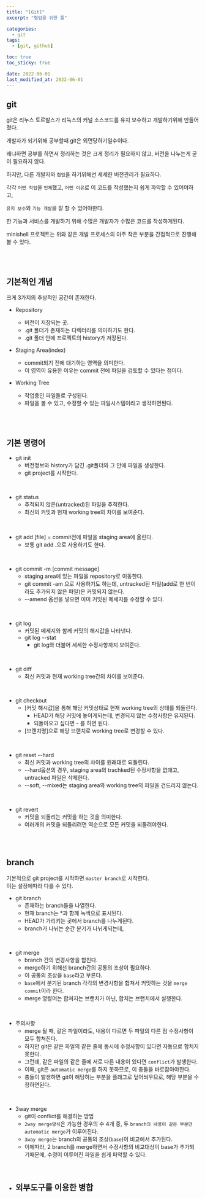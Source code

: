 ```yaml
---
title: "[Git]"
excerpt: "협업을 위한 툴"

categories:
  - git
tags:
  - [git, github]

toc: true
toc_sticky: true

date: 2022-06-01
last_modified_at: 2022-06-01
---
```



## git

git은 리누스 토르발스가 리눅스의 커널 소스코드를 유지 보수하고 개발하기위해 만들어졌다.  

개발자가 되기위해 공부할때 git은 외면당하기일수이다.  

왜냐하면 공부를 하면서 정리하는 것은 크게 정리가 필요하지 않고, 버전을 나누는게 굳이 필요하지 않다.  

하지만, 다른 개발자와 `협업`을 하기위해선 세세한 버전관리가 필요하다.  

각각 `어떤 작업`을 `언제`했고, `어떤 이유`로 이 코드를 작성했는지 쉽게 파악할 수 있어야하고,  

`유지 보수`와 `기능 개발`을 잘 할 수 있어야한다.  

한 기능과 서비스를 개발하기 위해 수많은 개발자가 수많은 코드를 작성하게된다.  

minishell 프로젝트는 위와 같은 개발 프로세스의 아주 작은 부분을 간접적으로 진행해볼 수 있다.  

<br>
<br>

## 기본적인 개념

크게 3가지의 추상적인 공간이 존재한다.  

- Repository
  - 버전이 저장되는 곳.
  - .git 폴더가 존재하는 디렉터리를 의미하기도 한다.
  - .git 폴더 안에 프로젝트의 history가 저장된다.

- Staging Area(index)
  - commit되기 전에 대기하는 영역을 의미한다.
  - 이 영역이 유용한 이유는 commit 전에 파일을 검토할 수 있다는 점이다.

- Working Tree
  - 작업중인 파일들로 구성된다.
  - 파일을 볼 수 있고, 수정할 수 있는 파일시스템이라고 생각하면된다.

<br><br>

## 기본 명령어

- git init
  - 버전정보와 history가 담긴 .git폴더와 그 안에 파일을 생성한다.
  - git project를 시작한다.

<br>

- git status
  - 추적되지 않은(untracked)된 파일을 추적한다.
  - 최신의 커밋과 현재 working tree의 차이를 보여준다.

<br>

- git add [file]
  = commit전에 파일을 staging area에 올린다.
  - 보통 git add .으로 사용하기도 한다.

<br>

- git commit -m [commit message]
  - staging area에 있는 파일을 repository로 이동한다.
  - git commit -am 으로 사용하기도 하는데, untracked된 파일(add로 한 번이라도 추가되지 않은 파일)은 커밋되지 않는다.
  - --amend 옵션을 넣으면 이미 커밋된 메세지를 수정할 수 있다.

<br>

- git log
  - 커밋된 메세지와 함께 커밋의 해시값을 나타낸다.
  - git log --stat
    - git log와 더불어 세세한 수정사항까지 보여준다.

<br>

- git diff
  - 최신 커밋과 현재 working tree간의 차이를 보여준다.

<br>

- git checkout
  - [커밋 해시값]을 통해 해당 커밋상태로 현재 working tree의 상태를 되돌린다.
    - HEAD가 해당 커밋에 놓이게되는데, 변경되지 않는 수정사항은 유지된다.
    - 되돌아오고 싶다면 - 를 하면 된다.
  - [브랜치명]으로 해당 브랜치로 working tree로 변경할 수 있다.  

<br>

- git reset --hard
  - 최신 커밋과 working tree의 차이를 원래대로 되돌린다.
  - --hard옵션의 경우, staging area의 trachked된 수정사항을 없애고, untracked 파일은 삭제한다.
  - --soft, --mixed는 staging area와 working tree의 파일을 건드리지 않는다.

<br>

- git revert
  - 커밋을 되돌리는 커밋을 하는 것을 의미한다.
  - 여러개의 커밋을 되돌리려면 역순으로 모든 커밋을 되돌려야한다.

<br><br>

## branch

기본적으로 git project를 시작하면 `master branch`로 시작한다.  
이는 설정에따라 다를 수 있다.  

- git branch
  - 존재하는 branch들을 나열한다.  
  - 현재 branch는 *과 함께 녹색으로 표시된다.
  - HEAD가 가리키는 곳에서 branch를 나누게된다.
  - branch가 나뉘는 순간 분기가 나뉘게되는데, 

<br>

- git merge
  - branch 간의 변경사항을 합친다.
  - merge하기 위해선 branch간의 공통의 조상이 필요하다.
  - 이 공통의 조상을 `base`라고 부른다.
  - `base`에서 분기된 branch 각각의 변경사항을 합쳐서 커밋하는 것을 `merge commit`이라 한다.
  - merge 명령어는 합쳐지는 브랜치가 아닌, 합치는 브랜치에서 실행한다.

<br>

- 주의사항
  - merge 될 때, 같은 파일이라도, 내용이 다르면 두 파일의 다른 점 수정사항이 모두 합쳐진다.
  - 하지만 git은 같은 파일의 같은 줄에 동시에 수정사항이 있다면 자동으로 합치지 못한다.
  - 그런데, 같은 파일의 같은 줄에 서로 다른 내용이 있다면 `conflict`가 발생한다. 
  - 이때, git은 `automatic merge`를 하지 못하므로, 이 충돌을 바로잡아야한다.
  - 충돌이 발생하면 git이 해당하는 부분을 플래그로 덮어씌우므로, 해당 부분을 수정하면된다.

<br>

- 3way merge
  - git이 conflict를 해결하는 방법 
  - `2way merge방식`은 가능한 경우의 수 4개 중, 두 `branch의 내용이 같은 부분만 automatic merge`가 이루어진다.
  - `3way merge`는 branch의 공통의 조상(`base`)이 비교에서 추가된다.
  - 이에따라, 2 branch를 merge하면서 수정사항의 비교대상이 base가 추가되기때문에, 수정이 이루어진 파일을 쉽게 파악할 수 있다.

<br>

- 외부도구를 이용한 병합
  - 